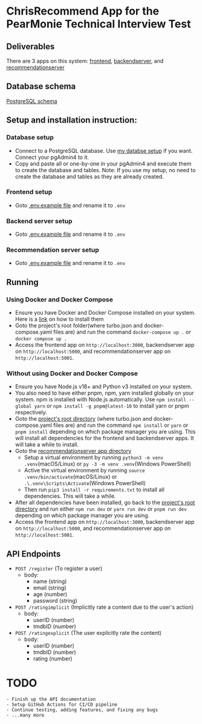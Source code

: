 # ChrisRecommend App for the PearMonie Technical Interview Test

## Deliverables

There are 3 apps on this system: [frontend](./apps/frontend/), [backendserver](./apps/backendserver/), and [recommendationserver](./apps/recommendationserver/)

## Database schema

[PostgreSQL schema](apps/recommendationserver/codefordatabase.sql)

## Setup and installation instruction:

### Database setup

- Connect to a PostgreSQL database. Use [my databse setup](./apps/recommendationserver/.env.example) if you want. Connect your pgAdmin4 to it.
- Copy and paste all or one-by-one in your pgAdmin4 and execute them to create the database and tables. Note: If you use my setup, no need to create the database and tables as they are already created.

### Frontend setup

- Goto [.env.example file](./apps/frontend/.env.example) and rename it to `.env`

### Backend server setup

- Goto [.env.example file](./apps/backendserver/.env.example) and rename it to `.env`

### Recommendation server setup

- Goto [.env.example file](./apps/recommendationserver/.env.example) and rename it to `.env`

## Running

### Using Docker and Docker Compose

- Ensure you have Docker and Docker Compose installed on your system. Here is a [link](https://docs.docker.com/compose/install/) on how to install them
- Goto the project's root folder(where turbo.json and docker-compose.yaml files are) and run the command `docker-compose up .` or `docker compose up .`
- Access the frontend app on `http://localhost:3000`, backendserver app on `http://localhost:5000`, and recommendationserver app on `http://localhost:5001`.

### Without using Docker and Docker Compose

- Ensure you have Node.js v18+ and Python v3 installed on your system.
- You also need to have either pnpm, npm, yarn installed globally on your system. npm is installed with Node.js automatically. Use `npm install --global yarn` or `npm install -g pnpm@latest-10` to install yarn or pnpm respectively.
- Goto the [project's root directory](./) (where turbo.json and docker-compose.yaml files are) and run the command `npm install` or `yarn` or `pnpm install` depending on which package manager you are using. This will install all dependencies for the frontend and backendserver apps. It will take a while to install.
- Goto the [recommendationserver app directory](./apps/recommendationserver/)
  - Setup a virtual environment by running `python3 -m venv .venv`(macOS/Linux) or `py -3 -m venv .venv`(Windows PowerShell)
  - Active the virtual environment by running `source .venv/bin/activate`(macOS/Linux) or `.\.venv\Scripts\Activate`(Windows PowerShell)
  - Then run `pip3 install -r requirements.txt` to install all dependencies. This will take a while.
- After all dependencies have been installed, go back to the [project's root directory](./) and run either `npm run dev` or `yarn run dev` or `pnpm run dev` depending on which package manager you are using.
- Access the frontend app on `http://localhost:3000`, backendserver app on `http://localhost:5000`, and recommendationserver app on `http://localhost:5001`.

## API Endpoints

- `POST /register` (To register a user)
  - body:
    - name (string)
    - email (string)
    - age (number)
    - password (string)
- `POST /ratingimplicit` (Implicitly rate a content due to the user's action)
  - body:
    - userID (number)
    - tmdbID (number)
- `POST /ratingexplicit` (The user explicitly rate the content)
  - body:
    - userID (number)
    - tmdbID (number)
    - rating (number)

# TODO

    - Finish up the API documentation
    - Setup GitHub Actions for CI/CD pipeline
    - Continue testing, adding features, and fixing any bugs
    - ...many more
